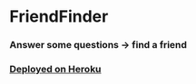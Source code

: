 # FriendFinder

### Answer some questions -> find a friend

### [Deployed on Heroku](https://bks-friend-finder.herokuapp.com/)
